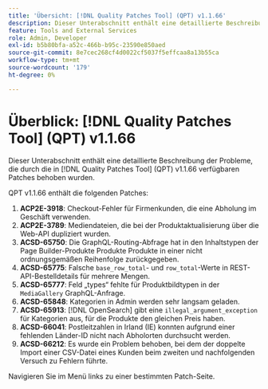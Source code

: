 ```yaml
---
title: 'Übersicht: [!DNL Quality Patches Tool] (QPT) v1.1.66'
description: Dieser Unterabschnitt enthält eine detaillierte Beschreibung der Probleme, die durch die in Version 1.1.66  [!DNL Quality Patches Tool]  Patches behoben wurden.
feature: Tools and External Services
role: Admin, Developer
exl-id: b5b80bfa-a52c-466b-b95c-23590e850aed
source-git-commit: 8e7cec268cf4d0022cf5037f5effcaa8a13b55ca
workflow-type: tm+mt
source-wordcount: '179'
ht-degree: 0%

---
```


# Überblick: [!DNL Quality Patches Tool] (QPT) v1.1.66

Dieser Unterabschnitt enthält eine detaillierte Beschreibung der Probleme, die durch die in [!DNL Quality Patches Tool] (QPT) v1.1.66 verfügbaren Patches behoben wurden.

QPT v1.1.66 enthält die folgenden Patches:
1. **ACP2E-3918**: Checkout-Fehler für Firmenkunden, die eine Abholung im Geschäft verwenden.
1. **ACP2E-3789**: Mediendateien, die bei der Produktaktualisierung über die Web-API dupliziert wurden.
1. **ACSD-65750**: Die GraphQL-Routing-Abfrage hat in den Inhaltstypen der Page Builder-Produkte Produkte Produkte in einer nicht ordnungsgemäßen Reihenfolge zurückgegeben.
1. **ACSD-65775**: Falsche `base_row_total`- und `row_total`-Werte in REST-API-Bestelldetails für mehrere Mengen.
1. **ACSD-65777**: Feld „types“ fehlte für Produktbildtypen in der `MediaGallery` GraphQL-Anfrage.
1. **ACSD-65848**: Kategorien in Admin werden sehr langsam geladen.
1. **ACSD-65913**: [!DNL OpenSearch] gibt eine `illegal_argument_exception` für Kategorien aus, für die Produkte den gleichen Preis haben.
1. **ACSD-66041**: Postleitzahlen in Irland (IE) konnten aufgrund einer fehlenden Länder-ID nicht nach Abholorten durchsucht werden.
1. **ACSD-66212**: Es wurde ein Problem behoben, bei dem der doppelte Import einer CSV-Datei eines Kunden beim zweiten und nachfolgenden Versuch zu Fehlern führte.

Navigieren Sie im Menü links zu einer bestimmten Patch-Seite.
